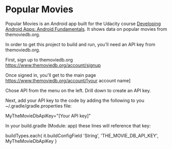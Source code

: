 Popular Movies
================

Popular Movies is an Android app built for the Udacity course [Developing Android Apps: Android Fundamentals](https://www.udacity.com/course/ud853).
It shows data on popular movies from themoviedb.org.   

In order to get this project  to build and run, you'll need an API key from themoviedb.org.   

First, sign up to themoviedb.org
https://www.themoviedb.org/account/signup

Once signed  in, you'll get to the main page
https://www.themoviedb.org/account/[your account name]

Chose API from the menu on the left.  Drill down to create an API key.   

Next, add  your API key to the code by adding the following to you ~/.gradle/gradle.properties file:
  
MyTheMovieDbApiKey="[Your API key]"

In your build.gradle  (Module: app) these lines will reference that key:

buildTypes.each{
     it.buildConfigField 'String', 'THE_MOVIE_DB_API_KEY', MyTheMovieDbApiKey
}






